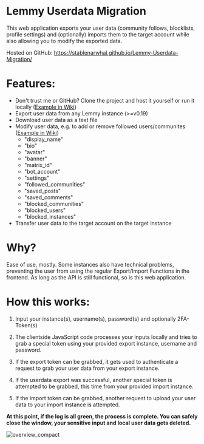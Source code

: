 
# Lemmy Userdata Migration

This web application exports your user data (community follows, blocklists, profile settings) and (optionally) imports them to the target account while also allowing you to modify the exported data.

Hosted on GitHub: https://stablenarwhal.github.io/Lemmy-Userdata-Migration/

# Features:
- Don't trust me or GitHub? Clone the project and host it yourself or run it locally ([Example in Wiki](https://github.com/StableNarwhal/Lemmy-Userdata-Migration/wiki/How-to-run-Lemmy%E2%80%90Userdata%E2%80%90Migration-locally))
- Export user data from any Lemmy instance (>=v0.19)
- Download user data as a text file
- Modify user data, e.g. to add or remove followed users/communites ([Example in Wiki](https://github.com/StableNarwhal/Lemmy-Userdata-Migration/wiki/How-to-only-export-transfer-a-part-of-my-user-data,-e.g.-blocked-instances%3F))
  - "display_name"
​
  - "bio"
  ​
  - "avatar"
  ​
  - "banner"
  ​
  - "matrix_id"
  ​
  - "bot_account"
  ​
  - "settings"
  ​
  - "followed_communities"
  ​
  - "saved_posts"
  ​
  - "saved_comments"
  ​
  - "blocked_communities"
  ​
  - "blocked_users"
  ​
  - "blocked_instances"
- Transfer user data to the target account on the target instance

# Why?
Ease of use, mostly. Some instances also have technical problems, preventing the user from using the regular Export/Import Functions in the frontend. As long as the API is still functional, so is this web application. 


# How this works:

1. Input your instance(s), username(s), password(s) and optionally 2FA-Token(s)

2. The clientside JavaScript code processes your inputs locally and tries to grab a special token using your provided export instance, username and password.

3. If the export token can be grabbed, it gets used to authenticate a request to grab your user data from your export instance.

4. If the userdata export was successful, another special token is attempted to be grabbed, this time from your provided import instance.

5. If the import token can be grabbed, another request to upload your user data to your import instance is attempted.

**At this point, if the log is all green, the process is complete. You can safely close the window, your sensitive input and local user data gets deleted.**

![overview_compact](https://github.com/StableNarwhal/LemmyInstanceMover/assets/14216536/7f2fcf24-cd34-48d1-be74-5957b024962c)
